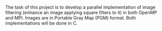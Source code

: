 The task of this project is to develop a parallel implementation of image filtering (enhance an image applying square filters to it) in both OpenMP and MPI. Images are in Portable Gray Map (PGM) format. Both implementations will be done in C.